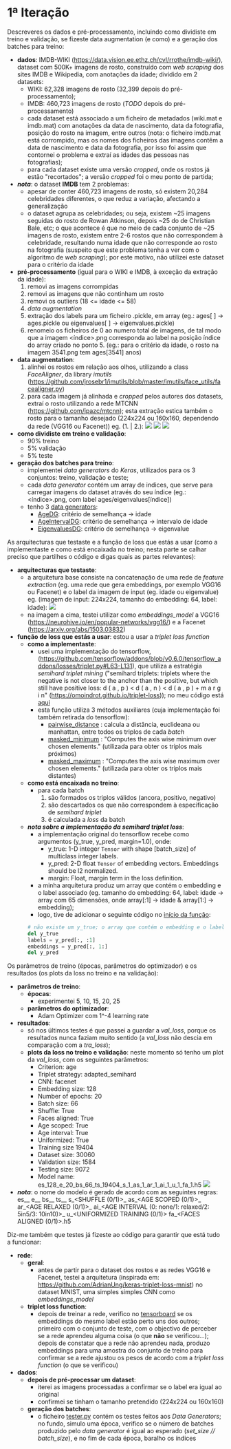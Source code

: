 # 1ª Iteração
Descreveres os dados e pré-processamento, incluindo como dividiste em treino e validação, se fizeste data augmentation (e como) e a geração dos batches para treino:
  - **dados**:
  IMDB-WIKI (https://data.vision.ee.ethz.ch/cvl/rrothe/imdb-wiki/), dataset com 500K+ imagens de rosto, construído com *web scraping* dos sites IMDB e Wikipedia, com anotações da idade; dividido em 2 datasets:
    - WIKI: 62,328 imagens de rosto (32,399 depois do pré-processamento);
    - IMDB: 460,723 imagens de rosto (*TODO* depois do pré-processamento)
    - cada dataset está associado a um ficheiro de metadados (wiki.mat e imdb.mat) com anotações da data de nascimento, data da fotografia, posição do rosto na imagem, entre outros (nota: o ficheiro imdb.mat está corrompido, mas os nomes dos ficheiros das imagens contêm a data de nascimento e data da fotografia, por isso foi assim que contornei o problema e extraí as idades das pessoas nas fotografias);
    - para cada dataset existe uma versão *cropped*, onde os rostos já estão "recortados"; a versão *cropped* foi o meu ponto de partida;
  - ***nota***: o dataset **IMDB** tem 2 problemas:
    - apesar de conter 460,723 imagens de rosto, só existem 20,284 celebridades diferentes, o que reduz a variação, afectando a generalização  
    - o dataset agrupa as celebridades; ou seja, existem ~25 imagens seguidas do rosto de Rowan Atkinson, depois ~25 do de Christian Bale, etc; o que acontece é que no meio de cada conjunto de ~25 imagens de rosto, existem entre 2-6 rostos que não correspondem à celebridade, resultando numa idade que não corresponde ao rosto na fotografia (suspeito que este problema tenha a ver com o algoritmo de *web scraping*); por este motivo, não utilizei este dataset para o critério da idade
  - **pré-processamento** (igual para o WIKI e IMDB, à exceção da extração da idade):
    1. removi as imagens corrompidas
    2. removi as imagens que não continham um rosto
    3. removi os outliers (18 <= idade <= 58)
    4. *data augmentation*
    5. extração dos labels para um ficheiro .pickle, em array (eg.: ages[ ] -> ages.pickle ou eigenvalues[ ] -> eigenvalues.pickle)
    6. renomeio os ficheiros de 0 ao numero total de imagens, de tal modo que a imagem <índice>.png corresponda ao label na posição índice do array criado no ponto 5. (eg.: para o critério da idade, o rosto na imagem 3541.png tem ages[3541] anos)
  - **data augmentation**:
    1. alinhei os rostos em relação aos olhos, utilizando a class *FaceAligner*, da library *imutils* (https://github.com/jrosebr1/imutils/blob/master/imutils/face_utils/facealigner.py)
    2. para cada imagem já alinhada e *cropped* pelos autores dos datasets, extraí o rosto utilizando a rede MTCNN (https://github.com/ipazc/mtcnn); esta extração estica também o rosto para o tamanho desejado (224x224 ou 160x160, dependendo da rede (VGG16 ou Facenet))
    eg. (1. | 2.):
    ![](https://i.ibb.co/HYHPfBR/0.jpg)
    ![](https://i.ibb.co/L5G8Lcm/1.jpg)
    ![](https://i.ibb.co/6NM4Mq0/2.jpg)
  - **como dividiste em treino e validação**: 
    - 90% treino
    - 5% validação
    - 5% teste
  - **geração dos batches para treino**:
    - implementei *data generators* do *Keras*, utilizados para os 3 conjuntos: treino, validação e teste;
    - cada *data generator* contém um array de indices, que serve para carregar imagens do dataset através do seu índice (eg.: <índice>.png, com label ages/eigenvalues[índice])
    - tenho 3 [data generators](utils/data/data_generators.py):
        - [AgeDG](utils/data/data_generators.py#L26-L81): critério de semelhança -> idade
        - [AgeIntervalDG](utils/data/data_generators.py#L84-L162): critério de semelhança -> intervalo de idade          
        - [EigenvaluesDG](utils/data/data_generators.py#L165-L220): critério de semelhança -> eigenvalue       

As arquitecturas que testaste e a função de loss que estás a usar (como a implementaste e como está encaixada no treino; nesta parte se calhar preciso que partilhes o código e digas quais as partes relevantes):
  - **arquitecturas que testaste**:
    - a arquitetura base consiste na concatenação de uma rede de *feature extraction* (eg. uma rede que gera embeddings, por exemplo VGG16 ou Facenet) e o label da imagem de input (eg. idade ou eigenvalue)
    eg. (imagem de input: 224x224, tamanho do embedding: 64, label: idade):
    ![](https://i.ibb.co/bz9MSyk/final-model.png)
    - na imagem a cima, testei utilizar como *embeddings_model* a VGG16 (https://neurohive.io/en/popular-networks/vgg16/) e a Facenet (https://arxiv.org/abs/1503.03832)
  - **função de loss que estás a usar**:
  estou a usar a *triplet loss function*
    - **como a implementaste**:
        - usei uma implementação do tensorflow,  (https://github.com/tensorflow/addons/blob/v0.6.0/tensorflow_addons/losses/triplet.py#L63-L131), que utiliza a estratégia *semihard triplet mining* ("semihard triplets: triplets where the negative is not closer to the anchor than the positive, but which still have positive loss: d ( a , p ) < d ( a , n ) < d ( a , p ) + m a r g i n" (https://omoindrot.github.io/triplet-loss)); no meu código está [aqui](utils/loss_functions/semihard_triplet_loss.py#L60-L141)
        - esta função utiliza 3 métodos auxiliares (cuja implementação foi também retirada do tensorflow):
            - [pairwise_distance](utils/loss_functions/distance_functions.py#L5-L41) : calcula a distância, euclideana ou manhattan, entre todos os triplos de cada *batch* 
            - [masked_minimum](utils/loss_functions/semihard_triplet_loss.py#L42-L57) : "Computes the axis wise minimum over chosen elements." (utilizada para obter os triplos mais próximos)
            - [masked_maximum](utils/loss_functions/semihard_triplet_loss.py#L23-L39) : "Computes the axis wise maximum over chosen elements." (utilizada para obter os triplos mais distantes)
    - **como está encaixada no treino**:
        - para cada batch
            1. são formados os triplos válidos (ancora, positivo, negativo)
            2. são descartados os que não correspondem à especificação de *semihard triplet*
            3. é calculada a *loss* da batch
    - ***nota sobre a implementação da semihard triplet loss***:
        - a implementação original do tensorflow recebe como argumentos (y_true, y_pred, margin=1.0), onde:
            - y_true: 1-D integer `Tensor` with shape [batch_size] of multiclass integer labels.
            - y_pred: 2-D float `Tensor` of embedding vectors. Embeddings should be l2 normalized.
            - margin: Float, margin term in the loss definition.
        - a minha arquitetura produz um array que contém o embedding e o label associado (eg. tamanho do embedding: 64, label: idade -> array com 65 dimensões, onde array[:1] -> idade & array[1:] -> embedding); 
        - logo, tive de adicionar o seguinte código no [início da função](utils/loss_functions/semihard_triplet_loss.py#L60-L65):
        ```python
        # não existe um y_true; o array que contém o embedding e o label é o y_pred
        del y_true
        labels = y_pred[:, :1]
        embeddings = y_pred[:, 1:]
        del y_pred
        ```

Os parâmetros de treino (épocas, parâmetros do optimizador) e os resultados (os plots da loss no treino e na validação):
  - **parâmetros de treino**:
    - **épocas**: 
        - experimentei 5, 10, 15, 20, 25 
    - **parâmetros do optimizador**:
        - Adam Optimizer com 1^-4 learning rate
  - **resultados**:
    - só nos últimos testes é que passei a guardar a *val_loss*, porque os resultados nunca faziam muito sentido (a *val_loss* não descia em comparação com a *tra_loss*);
    - **plots da loss no treino e validação**: neste momento só tenho um plot da *val_loss*, com os seguintes parâmetros:
        - Criterion:			age
        - Triplet strategy:	adapted_semihard
        - CNN: facenet
        - Embedding size: 128
        - Number of epochs:	20
        - Batch size: 66
        - Shuffle: True
        - Faces aligned: True
        - Age scoped: True
        - Age interval: True
        - Uniformized: True
        - Training size 19404
        - Dataset size: 30060
        - Validation size: 1584
        - Testing size: 9072
        - Model name: es_128_e_20_bs_66_ts_19404_s_1_as_1_ar_1_ai_1_u_1_fa_1.h5 
        ![](https://i.ibb.co/s1M56Gh/val-loss.png)
   - ***nota***: o nome do modelo é gerado de acordo com as seguintes regras:
        es_<EMBEDDING SIZE>_
        e_<NUMBER OF EPOCHS>_
        bs_<BATCH SIZE>_
        ts_<TRAINSIZE>_
        s_<SHUFFLE (0/1)>_
        as_<AGE SCOPED (0/1)>_
        ar_<AGE RELAXED (0/1)>_
        ai_<AGE INTERVAL (0: none/1: relaxed/2: 5in5/3: 10in10)>_
        u_<UNIFORMIZED TRAINING (0/1)>
        fa_<FACES ALIGNED (0/1)>.h5



Diz-me também que testes já fizeste ao código para garantir que está tudo a funcionar:
  - **rede**:
    - **geral**: 
        - antes de partir para o dataset dos rostos e as redes VGG16 e Facenet, testei a arquitetura (inspirada em: https://github.com/AdrianUng/keras-triplet-loss-mnist) no dataset MNIST, uma simples simples CNN como *embeddings_model* 
    - **triplet loss function**:
        - depois de treinar a rede, verifico no [tensorboard](https://projector.tensorflow.org/) se os embeddings do mesmo label estão perto uns dos outros; primeiro com o conjunto de teste, com o objectivo de perceber se a rede aprendeu alguma coisa (o que **não** se verificou...); depois de constatar que a rede não aprendeu nada, produzo embeddings para uma amostra do conjunto de treino para confirmar se a rede ajustou os pesos de acordo com a *triplet loss function* (o que se verificou)
  - **dados**:
    - **depois de pré-processar um dataset**:
        - iterei as imagens processadas a confirmar se o label era igual ao original
        - confirmei se tinham o tamanho pretendido (224x224 ou 160x160)
    - **geração dos batches**:
        - o ficheiro [tester.py](tests/tester.py) contém os testes feitos aos *Data Generators*; no fundo, simulo uma época, verifico se o número de batches produzido pelo *data generator* é igual ao esperado (*set_size // batch_size*), e no fim de cada época, baralho os índices
 
